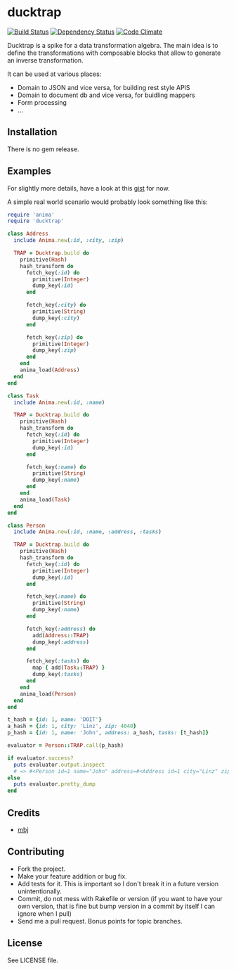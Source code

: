 ducktrap
========

[![Build Status](https://secure.travis-ci.org/mbj/ducktrap.png?branch=master)](http://travis-ci.org/mbj/ducktrap)
[![Dependency Status](https://gemnasium.com/mbj/ducktrap.png)](https://gemnasium.com/mbj/ducktrap)
[![Code Climate](https://codeclimate.com/github/mbj/ducktrap.png)](https://codeclimate.com/github/mbj/ducktrap)

Ducktrap is a spike for a data transformation algebra. The main idea is to define the transformations with
composable blocks that allow to generate an inverse transformation.

It can be used at various places:

* Domain to JSON and vice versa, for building rest style APIS
* Domain to document db and vice versa, for buidling mappers
* Form processing
* ...

Installation
------------

There is no gem release.

Examples
--------

For slightly more details, have a look at this [gist](https://gist.github.com/mbj/6938357) for now.

A simple real world scenario would probably look something like this:

```ruby
require 'anima'
require 'ducktrap'

class Address
  include Anima.new(:id, :city, :zip)

  TRAP = Ducktrap.build do
    primitive(Hash)
    hash_transform do
      fetch_key(:id) do
        primitive(Integer)
        dump_key(:id)
      end

      fetch_key(:city) do
        primitive(String)
        dump_key(:city)
      end

      fetch_key(:zip) do
        primitive(Integer)
        dump_key(:zip)
      end
    end
    anima_load(Address)
  end
end

class Task
  include Anima.new(:id, :name)

  TRAP = Ducktrap.build do
    primitive(Hash)
    hash_transform do
      fetch_key(:id) do
        primitive(Integer)
        dump_key(:id)
      end

      fetch_key(:name) do
        primitive(String)
        dump_key(:name)
      end
    end
    anima_load(Task)
  end
end

class Person
  include Anima.new(:id, :name, :address, :tasks)

  TRAP = Ducktrap.build do
    primitive(Hash)
    hash_transform do
      fetch_key(:id) do
        primitive(Integer)
        dump_key(:id)
      end

      fetch_key(:name) do
        primitive(String)
        dump_key(:name)
      end

      fetch_key(:address) do
        add(Address::TRAP)
        dump_key(:address)
      end

      fetch_key(:tasks) do
        map { add(Task::TRAP) }
        dump_key(:tasks)
      end
    end
    anima_load(Person)
  end
end

t_hash = {id: 1, name: 'DOIT'}
a_hash = {id: 1, city: 'Linz', zip: 4040}
p_hash = {id: 1, name: 'John', address: a_hash, tasks: [t_hash]}

evaluator = Person::TRAP.call(p_hash)

if evaluator.success?
  puts evaluator.output.inspect
  # => #<Person id=1 name="John" address=#<Address id=1 city="Linz" zip=4040> tasks=[#<Task id=1 name="DOIT">]>
else
  puts evaluator.pretty_dump
end
```

Credits
-------

* [mbj](https://github.com/mbj)

Contributing
------------

* Fork the project.
* Make your feature addition or bug fix.
* Add tests for it. This is important so I don't break it in a
  future version unintentionally.
* Commit, do not mess with Rakefile or version
  (if you want to have your own version, that is fine but bump version in a commit by itself I can ignore when I pull)
* Send me a pull request. Bonus points for topic branches.

License
-------

See LICENSE file.
